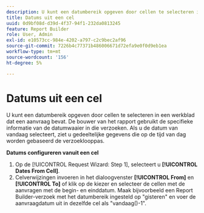 ```yaml
---
description: U kunt een datumbereik opgeven door cellen te selecteren in een werkblad dat een aanvraag bevat. De bouwer van het rapport gebruikt de specifieke informatie van de datumwaaier in die verzoeken. Als u de datum van vandaag selecteert, ziet u gedeeltelijke gegevens die op de tijd van dag worden gebaseerd de verzoeklooppas.
title: Datums uit een cel
uuid: 0d9bf08d-d39d-4f37-94f1-232da0813245
feature: Report Builder
role: User, Admin
exl-id: e10573cc-984e-4202-a797-c2c9bec2af96
source-git-commit: 7226b4c77371b486006671d72efa9e0f0d9eb1ea
workflow-type: tm+mt
source-wordcount: '156'
ht-degree: 5%

---
```


# Datums uit een cel

U kunt een datumbereik opgeven door cellen te selecteren in een werkblad dat een aanvraag bevat. De bouwer van het rapport gebruikt de specifieke informatie van de datumwaaier in die verzoeken. Als u de datum van vandaag selecteert, ziet u gedeeltelijke gegevens die op de tijd van dag worden gebaseerd de verzoeklooppas.

**Datums configureren vanuit een cel**

1. Op de [!UICONTROL Request Wizard: Step 1], selecteert u **[!UICONTROL Dates From Cell]**.
1. Celverwijzingen invoeren in het dialoogvenster **[!UICONTROL From]** en **[!UICONTROL To]** of klik op de kiezer en selecteer de cellen met de aanvragen met de begin- en einddatum.
Maak bijvoorbeeld een Report Builder-verzoek met het datumbereik ingesteld op &quot;gisteren&quot; en voer de aanvraagdatum uit in dezelfde cel als &quot;vandaag()-1&quot;.
